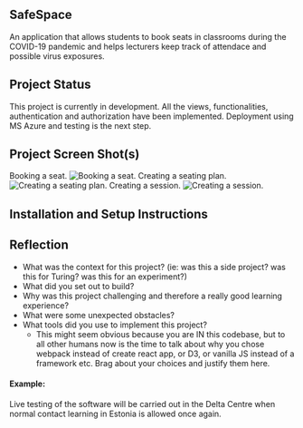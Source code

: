 ## SafeSpace

An application that allows students to book seats in classrooms during the COVID-19 pandemic and helps lecturers keep track of attendace and possible virus exposures.

## Project Status

This project is currently in development. All the views, functionalities, authentication and authorization have been implemented. Deployment using MS Azure and testing is the next step.

## Project Screen Shot(s)
Booking a seat.
![Booking a seat.](https://user-images.githubusercontent.com/44434676/111087098-5b302500-8528-11eb-98a6-86ca8567997f.PNG)
Creating a seating plan.
![Creating a seating plan.](https://user-images.githubusercontent.com/44434676/111087101-5c615200-8528-11eb-9883-909a318fa686.PNG)
Creating a session.
![Creating a session.](https://user-images.githubusercontent.com/44434676/111087102-5c615200-8528-11eb-8d17-ff4a337db5ea.PNG)

## Installation and Setup Instructions

## Reflection

  - What was the context for this project? (ie: was this a side project? was this for Turing? was this for an experiment?)
  - What did you set out to build?
  - Why was this project challenging and therefore a really good learning experience?
  - What were some unexpected obstacles?
  - What tools did you use to implement this project?
      - This might seem obvious because you are IN this codebase, but to all other humans now is the time to talk about why you chose webpack instead of create react app, or D3, or vanilla JS instead of a framework etc. Brag about your choices and justify them here.  

#### Example:  
Live testing of the software will be carried out in the Delta Centre when normal contact learning in Estonia is allowed once again.
